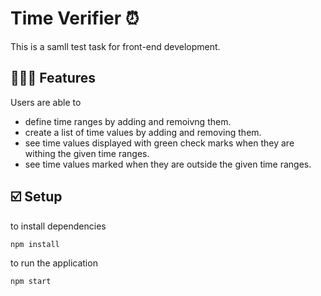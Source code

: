 # Time Verifier ⏰

This is a samll test task for front-end development.


## 💁🏻‍♀️ Features

Users are able to
-  define time ranges by adding and remoivng them.
- create a list of time values by adding and removing them.
- see time values displayed with green check marks when they are withing the given time ranges.
- see time values marked when they are outside the given time ranges.



## ☑️ Setup

to install dependencies

```
npm install
```

to run the application

```
npm start
```


